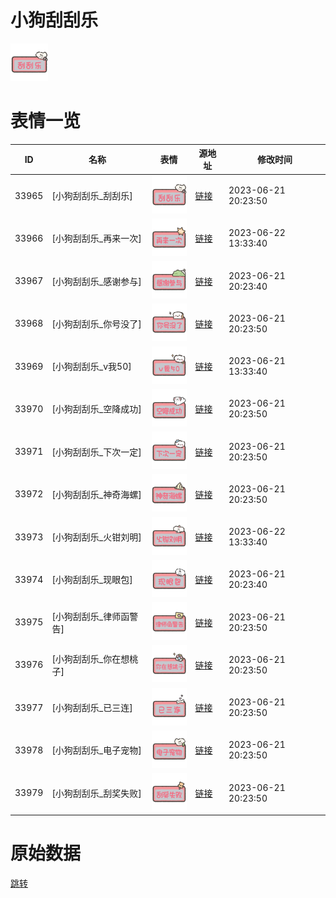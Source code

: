 # 小狗刮刮乐

<img src="./cover.png" height="60" alt="cover" />

# 表情一览

|ID|名称|表情|源地址|修改时间|
|----|----|----|----|----|
|33965|[小狗刮刮乐_刮刮乐]|<img src="./pic/033965_%5B小狗刮刮乐_刮刮乐%5D.png" height="60" alt="刮刮乐"/>|[链接](https://i0.hdslb.com/bfs/garb/7b71d151e11c5415bc92c443d7d3a3477928cc35.png)|2023-06-21 20:23:50|
|33966|[小狗刮刮乐_再来一次]|<img src="./pic/033966_%5B小狗刮刮乐_再来一次%5D.png" height="60" alt="再来一次"/>|[链接](https://i0.hdslb.com/bfs/garb/4a7dc13ff108806cbcd2e8d2a175462dfff8f36b.png)|2023-06-22 13:33:40|
|33967|[小狗刮刮乐_感谢参与]|<img src="./pic/033967_%5B小狗刮刮乐_感谢参与%5D.png" height="60" alt="感谢参与"/>|[链接](https://i0.hdslb.com/bfs/garb/add6b56ecd4fda0fffe7ffa162cde26a3ae6bd52.png)|2023-06-21 20:23:40|
|33968|[小狗刮刮乐_你号没了]|<img src="./pic/033968_%5B小狗刮刮乐_你号没了%5D.png" height="60" alt="你号没了"/>|[链接](https://i0.hdslb.com/bfs/garb/2b34d742d951d2977060910c393911daf38917f6.png)|2023-06-21 20:23:50|
|33969|[小狗刮刮乐_v我50]|<img src="./pic/033969_%5B小狗刮刮乐_v我50%5D.png" height="60" alt="v我50"/>|[链接](https://i0.hdslb.com/bfs/garb/97808cf0fe67e126642a57c84c9057e228a58bf1.png)|2023-06-21 13:33:40|
|33970|[小狗刮刮乐_空降成功]|<img src="./pic/033970_%5B小狗刮刮乐_空降成功%5D.png" height="60" alt="空降成功"/>|[链接](https://i0.hdslb.com/bfs/garb/31ebcbeeff1ed28132e430b5fdc81eccaaf7b933.png)|2023-06-21 20:23:50|
|33971|[小狗刮刮乐_下次一定]|<img src="./pic/033971_%5B小狗刮刮乐_下次一定%5D.png" height="60" alt="下次一定"/>|[链接](https://i0.hdslb.com/bfs/garb/7432042da8297441c53c879b736709eb51de12c7.png)|2023-06-21 20:23:50|
|33972|[小狗刮刮乐_神奇海螺]|<img src="./pic/033972_%5B小狗刮刮乐_神奇海螺%5D.png" height="60" alt="神奇海螺"/>|[链接](https://i0.hdslb.com/bfs/garb/5d5dd50420a6a41c22178a82c80e3e0d742179f4.png)|2023-06-21 20:23:50|
|33973|[小狗刮刮乐_火钳刘明]|<img src="./pic/033973_%5B小狗刮刮乐_火钳刘明%5D.png" height="60" alt="火钳刘明"/>|[链接](https://i0.hdslb.com/bfs/garb/4ae23958fb54db06d9e9ade41a5592e47cdfcd3e.png)|2023-06-22 13:33:40|
|33974|[小狗刮刮乐_现眼包]|<img src="./pic/033974_%5B小狗刮刮乐_现眼包%5D.png" height="60" alt="现眼包"/>|[链接](https://i0.hdslb.com/bfs/garb/696303e9ed0f1cb6da8ea0619fcb232481e2ecec.png)|2023-06-21 20:23:40|
|33975|[小狗刮刮乐_律师函警告]|<img src="./pic/033975_%5B小狗刮刮乐_律师函警告%5D.png" height="60" alt="律师函警告"/>|[链接](https://i0.hdslb.com/bfs/garb/b4b0501416b632bff9e6dc69bd3679bd400ff08e.png)|2023-06-21 20:23:50|
|33976|[小狗刮刮乐_你在想桃子]|<img src="./pic/033976_%5B小狗刮刮乐_你在想桃子%5D.png" height="60" alt="你在想桃子"/>|[链接](https://i0.hdslb.com/bfs/garb/68c0a66249ace2aa0438b1b04aa66e946a9e5593.png)|2023-06-21 20:23:50|
|33977|[小狗刮刮乐_已三连]|<img src="./pic/033977_%5B小狗刮刮乐_已三连%5D.png" height="60" alt="已三连"/>|[链接](https://i0.hdslb.com/bfs/garb/cd3ac5f8e8bfe0a204676b85c0a295acd6e1c669.png)|2023-06-21 20:23:50|
|33978|[小狗刮刮乐_电子宠物]|<img src="./pic/033978_%5B小狗刮刮乐_电子宠物%5D.png" height="60" alt="电子宠物"/>|[链接](https://i0.hdslb.com/bfs/garb/2b8d3fa81a7f02f66c162f06cb76b792e96eefd5.png)|2023-06-21 20:23:50|
|33979|[小狗刮刮乐_刮奖失败]|<img src="./pic/033979_%5B小狗刮刮乐_刮奖失败%5D.png" height="60" alt="刮奖失败"/>|[链接](https://i0.hdslb.com/bfs/garb/915778a8c3dee063ce57c444bca752729c7bc87a.png)|2023-06-21 20:23:50|

# 原始数据

[跳转](./raw.json)

